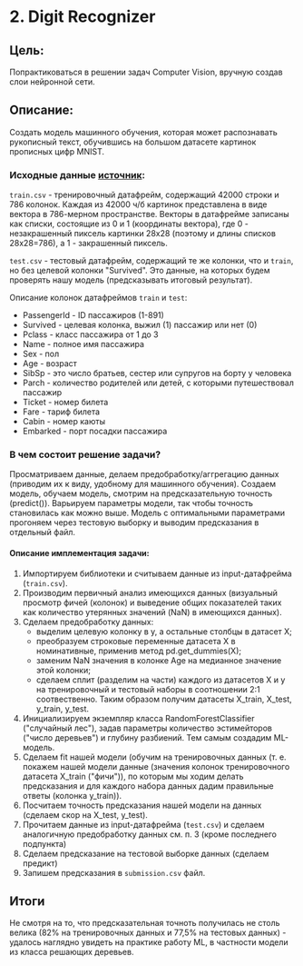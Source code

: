 # 2. Digit Recognizer

## Цель:

Попрактиковаться в решении задач Computer Vision, вручную создав слои нейронной сети.

## Описание:

Создать модель машинного обучения, которая может распознавать рукописный текст, обучившись на большом датасете картинок прописных цифр MNIST.

### Исходные данные [источник](https://www.kaggle.com/competitions/digit-recognizer):
	
`train.csv` - тренировочный датафрейм, содержащий 42000 строки и 786 колонок. Каждая из 42000 ч/б картинок представлена в виде вектора в 786-мерном пространстве. Векторы в датафрейме записаны как списки, состоящие из 0 и 1 (координаты вектора), где 0 - незакрашенный пиксель картинки 28х28 (поэтому и длины списков 28х28=786), а 1 - закрашенный пиксель.  

`test.csv` - тестовый датафрейм, содержащий те же колонки, что и `train`, но без целевой колонки "Survived". Это данные, на которых будем проверять нашу модель (предсказывать итоговый результат). 

Описание колонок датафреймов `train` и `test`:

* PassengerId - ID пассажиров (1-891)
* Survived - целевая колонка, выжил (1) пассажир или нет (0)
* Pclass - класс пассажира от 1 до 3
* Name - полное имя пассажира
* Sex - пол 
* Age - возраст
* SibSp - это число братьев, сестер или супругов на борту у человека
* Parch - количество родителей или детей, с которыми путешествовал пассажир
* Ticket - номер билета
* Fare - тариф билета
* Cabin - номер каюты
* Embarked - порт посадки пассажира
		 

### В чем состоит решение задачи?

Просматриваем данные, делаем предобработку/аггрегацию данных (приводим их к виду, удобному для машинного обучения).
Создаем модель, обучаем модель, смотрим на предсказательную точность (predict()). Варьируем параметры модели, так чтобы точность становилась как можно выше.
Модель с оптимальными параметрами прогоняем через тестовую выборку и выводим предсказания в отдельный файл.

#### Описание имплементация задачи:

1. Импортируем библиотеки и считываем данные из input-датафрейма (`train.csv`).
2. Производим первичный анализ имеющихся данных (визуальный просмотр фичей (колонок) и выведение общих показателей таких как количество утерянных значений (NaN) в имеющихся данных).
3. Сделаем предобработку данныx:
   	* выделим целевую колонку в y, а остальные столбцы в датасет X;
   	* преобразуем строковые переменные датасета X в номинативные, применив метод pd.get_dummies(X);
   	* заменим NaN значения в колонке Age на медианное значение этой колонки;
   	* сделаем сплит (разделим на части) каждого из датасетов X и y на тренировочный и тестовый наборы в соотношении 2:1 соотвественно. Таким образом получим датасеты X_train, X_test, y_train, y_test.
4. Инициализируем экземпляр класса RandomForestClassifier ("случайный лес"), задав параметры количество эстимейторов ("число деревьев") и глубину разбиений. Тем самым создадим ML-модель.
5. Сделаем fit нашей модели (обучим на тренировочных данных (т. е. покажем нашей модели данные (значения колонок тренировочного датасета X_train ("фичи")), по которым мы ходим делать предсказания и для каждого набора данных дадим правильные ответы (колонка y_train)).
6. Посчитаем точность предсказания нашей модели на данных (сделаем скор на X_test, y_test).
7. Прочитаем данные из input-датафрейма (`test.csv`) и сделаем аналогичную предобработку данных см. п. 3 (кроме последнего подпункта)
8. Сделаем предсказание на тестовой выборке данных (сделаем предикт)
9. Запишем предсказания в `submission.csv` файл.

## Итоги
Не смотря на то, что предсказательная точноть получилась не столь велика (82% на тренировочных данных и 77,5% на тестовых данных) - удалось наглядно увидеть на практике работу ML, в частности модели из класса решающих деревьев.

